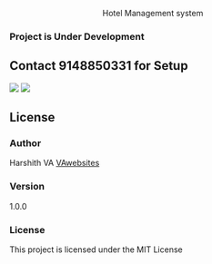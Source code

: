 <p align="center">Hotel Management system</p>

### Project is Under Development

## Contact 9148850331 for Setup

![](https://i.ibb.co/KzgqtBH/hotel2.jpg)
![]( https://i.ibb.co/rkdbWsG/hotel1.jpg)

## License

### Author

Harshith VA
[VAwebsites](http://www.vawebsites.in)

### Version

1.0.0

### License

This project is licensed under the MIT License

